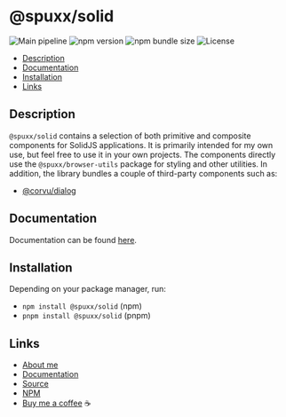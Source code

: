 # @spuxx/solid

![Main pipeline](https://github.com/spuxx-dev/jslibs/actions/workflows/main.yml/badge.svg)
![npm version](https://img.shields.io/npm/v/%40spuxx%2Fsolid)
![npm bundle size](https://img.shields.io/bundlephobia/min/%40spuxx%2Fsolid)
![License](https://img.shields.io/github/license/spuxx-dev/jslibs)

<!-- vscode-markdown-toc -->

- [Description](#Description)
- [Documentation](#Documentation)
- [Installation](#Installation)
- [Links](#Links)

<!-- vscode-markdown-toc-config
	numbering=false
	autoSave=true
	/vscode-markdown-toc-config -->
<!-- /vscode-markdown-toc -->

## <a name='Description'></a>Description

`@spuxx/solid` contains a selection of both primitive and composite components for SolidJS applications. It is primarily intended for my own use, but feel free to use it in your own projects. The components directly use the `@spuxx/browser-utils` package for styling and other utilities. In addition, the library bundles a couple of third-party components such as:

- [@corvu/dialog](https://corvu.dev/docs/primitives/dialog/)

## <a name='Documentation'></a>Documentation

Documentation can be found [here](https://spuxx-dev.github.io/jslibs/solid).

## <a name='Installation'></a>Installation

Depending on your package manager, run:

- `npm install @spuxx/solid` (npm)
- `pnpm install @spuxx/solid` (pnpm)

## <a name='Links'></a>Links

- [About me](https://spuxx.dev/)
- [Documentation](https://spuxx-dev.github.io/jslibs/solid)
- [Source](https://github.com/spuxx-dev/jslibs)
- [NPM](https://www.npmjs.com/package/@spuxx/solid)
- [Buy me a coffee](https://buymeacoffee.com/spuxx) ☕️
